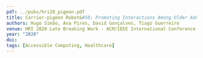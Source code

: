 ```yaml
---
pdf: ../pubs/hri20_pigeon.pdf
title: Carrier-pigeon Robot&#58; Promoting Interactions Among Older Adults in a Care Home
authors: Hugo Simão, Ana Pires, David Gonçalves, Tiago Guerreiro
venue: HRI 2020 Late Breaking Work - ACM/IEEE International Conference on Human Robot Interaction, Cambridge, UK, March, 2020
year: "2020"
doi: 
tags: [Accessible Computing, Healthcare]
---
```

